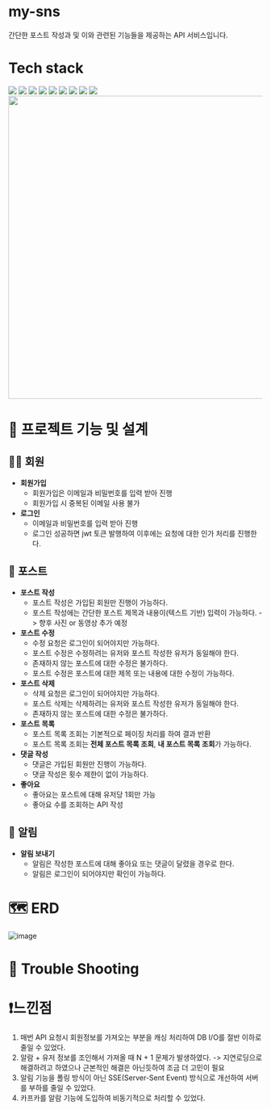 # my-sns
간단한 포스트 작성과 및 이와 관련된 기능들을 제공하는 API 서비스입니다.
# Tech stack
<img src="https://img.shields.io/badge/java-007396?style=for-the-badge&logo=java&logoColor=white">
<img src="https://img.shields.io/badge/springboot-6DB33F?style=for-the-badge&logo=springboot&logoColor=white">
<img src="https://img.shields.io/badge/postgresql-231F20?style=for-the-badge&logo=springboot&logoColor=white">
<img src="https://img.shields.io/badge/gradle-02303A?style=for-the-badge&logo=gradle&logoColor=white">
<img src="https://img.shields.io/badge/github-181717?style=for-the-badge&logo=github&logoColor=white">
<img src="https://img.shields.io/badge/redis-DC382D?style=for-the-badge&logo=redis&logoColor=white">
<img src="https://img.shields.io/badge/apachekafka-231F20?style=for-the-badge&logo=redis&logoColor=white">
<img src="https://img.shields.io/badge/junit5-25A162?style=for-the-badge&logo=redis&logoColor=white">
<img src="https://img.shields.io/badge/hibernate-59666C?style=for-the-badge&logo=hibernate&logoColor=white">

<img src="https://github.com/kimsungho93/sns/assets/87847853/92a48d6a-5fda-4426-b534-e0624ce886ee" width="600" height="600"/>


# 🔨 프로젝트 기능 및 설계
## 🤷‍♂️ 회원
* **회원가입**
  * 회원가입은 이메일과 비밀번호를 입력 받아 진행
  * 회원가입 시 중복된 이메일 사용 불가
* **로그인**
  * 이메일과 비밀번호를 입력 받아 진행
  * 로그인 성공하면 jwt 토큰 발행하여 이후에는 요청에 대한 인가 처리를 진행한다.
## 👀 포스트
* **포스트 작성**
  * 포스트 작성은 가입된 회원만 진행이 가능하다.
  * 포스트 작성에는 간단한 포스트 제목과 내용이(텍스트 기반) 입력이 가능하다. -> 향후 사진 or 동영상 추가 예정
* **포스트 수정**
  * 수정 요청은 로그인이 되어야지만 가능하다.
  * 포스트 수정은 수정하려는 유저와 포스트 작성한 유저가 동일해야 한다.
  * 존재하지 않는 포스트에 대한 수정은 불가하다.
  * 포스트 수정은 포스트에 대한 제목 또는 내용에 대한 수정이 가능하다.
* **포스트 삭제**
  * 삭제 요청은 로그인이 되어야지만 가능하다.
  * 포스트 삭제는 삭제하려는 유저와 포스트 작성한 유저가 동일해야 한다.
  * 존재하지 않는 포스트에 대한 수정은 불가하다.
* **포스트 목록**
  * 포스트 목록 조회는 기본적으로 페이징 처리를 하여 결과 반환
  * 포스트 목록 조회는 **전체 포스트 목록 조회**, **내 포스트 목록 조회**가 가능하다.
* **댓글 작성**
  * 댓글은 가입된 회원만 진행이 가능하다.
  * 댓글 작성은 횟수 제한이 없이 가능하다.
* **좋아요**
  * 좋아요는 포스트에 대해 유저당 1회만 가능
  * 좋아요 수를 조회하는 API 작성
## 📢 알림
* **알림 보내기**
  * 알림은 작성한 포스트에 대해 좋아요 또는 댓글이 달렸을 경우로 한다.
  * 알림은 로그인이 되어야지만 확인이 가능하다.

# 🗺 ERD
![image](https://github.com/kimsungho93/sns/assets/87847853/e986ffa0-7a2e-4d6d-bb27-dfc553b7a10b)

  
# 🤔 Trouble Shooting

# ❗느낀점
1. 매번 API 요청시 회원정보를 가져오는 부분을 캐싱 처리하여 DB I/O를 절반 이하로 줄일 수 있었다.
2. 알람 + 유저 정보를 조인해서 가져올 때 N + 1 문제가 발생하였다. -> 지연로딩으로 해결하려고 하였으나 근본적인 해결은 아닌듯하여 조금 더 고민이 필요
3. 알림 기능을 폴링 방식이 아닌 SSE(Server-Sent Event) 방식으로 개선하여 서버를 부하를 줄일 수 있었다.
4. 카프카를 알람 기능에 도입하여 비동기적으로 처리할 수 있었다.
  


